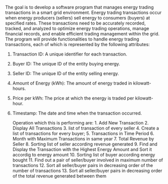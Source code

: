 The goal is to develop a software program that manages energy trading transactions in a smart grid environment. 
Energy trading transactions occur when energy producers (sellers) sell energy to consumers (buyers) at specified rates.
These transactions need to be accurately recorded, tracked, and analyzed to optimize energy trading operations, manage financial records, and enable efficient trading management within the grid.
The program will provide functionalities to handle energy trading transactions, each of which is represented by the following attributes:
1. Transaction ID: A unique identifier for each transaction.
2. Buyer ID: The unique ID of the entity buying energy.
3. Seller ID: The unique ID of the entity selling energy.
4. Amount of Energy (kWh): The amount of energy traded in kilowatt-hours.
5. Price per kWh: The price at which the energy is traded per kilowatt-hour.
6. Timestamp: The date and time when the transaction occurred.

   Operation which this is performing are:
        1. Add New Transaction
        2. Display All Transactions
        3. list of transaction of every seller
       4. Create a list of transactions for every buyer;
        5. Transactions in Time Period
        6. Month with Maximum Transactions in same year
        7. Total Revenue by Seller
        8. Sorting  list of seller according revenue generated
        9. Find and Display the Transaction with the Highest Energy Amount and Sort it accordig to energy amount
        10. Sorting  list of buyer according energy bought
        11. Find out a pair of seller/buyer involved in maximum number of transactions
        12. Sort all seller/buyer pairs in decreasing order of the number of transactions
        13. Sort all seller/buyer pairs in decreasing order of the total revenue generated  between them
